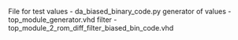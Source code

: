 File for test values - da_biased_binary_code.py
generator of values - top_module_generator.vhd
filter - top_module_2_rom_diff_filter_biased_bin_code.vhd
